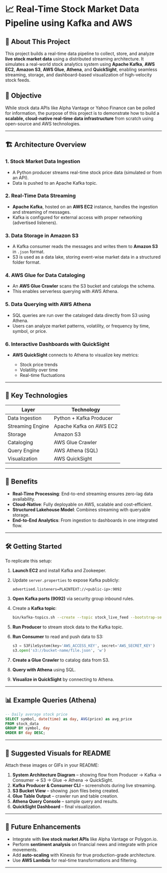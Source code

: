 # 📈 Real-Time Stock Market Data Pipeline using Kafka and AWS

## 🚀 About This Project

This project builds a real-time data pipeline to collect, store, and analyze **live stock market data** using a distributed streaming architecture. It simulates a real-world stock analytics system using **Apache Kafka**, **AWS EC2**, **Amazon S3**, **AWS Glue**, **Athena**, and **QuickSight**, enabling seamless streaming, storage, and dashboard-based visualization of high-velocity stock feeds.

## 🧠 Objective

While stock data APIs like Alpha Vantage or Yahoo Finance can be polled for information, the purpose of this project is to demonstrate how to build a **scalable, cloud-native real-time data infrastructure** from scratch using open-source and AWS technologies.

---

## 🏗️ Architecture Overview

### 1. **Stock Market Data Ingestion**

* A Python producer streams real-time stock price data (simulated or from an API).
* Data is pushed to an Apache Kafka topic.

### 2. **Real-Time Data Streaming**

* **Apache Kafka**, hosted on an **AWS EC2** instance, handles the ingestion and streaming of messages.
* Kafka is configured for external access with proper networking (advertised listeners).

### 3. **Data Storage in Amazon S3**

* A Kafka consumer reads the messages and writes them to **Amazon S3** in `.json` format.
* S3 is used as a data lake, storing event-wise market data in a structured folder format.

### 4. **AWS Glue for Data Cataloging**

* An **AWS Glue Crawler** scans the S3 bucket and catalogs the schema.
* This enables serverless querying with AWS Athena.

### 5. **Data Querying with AWS Athena**

* SQL queries are run over the cataloged data directly from S3 using Athena.
* Users can analyze market patterns, volatility, or frequency by time, symbol, or price.

### 6. **Interactive Dashboards with QuickSight**

* **AWS QuickSight** connects to Athena to visualize key metrics:

  * Stock price trends
  * Volatility over time
  * Real-time fluctuations

---

## 🔧 Key Technologies

| Layer            | Technology              |
| ---------------- | ----------------------- |
| Data Ingestion   | Python + Kafka Producer |
| Streaming Engine | Apache Kafka on AWS EC2 |
| Storage          | Amazon S3               |
| Cataloging       | AWS Glue Crawler        |
| Query Engine     | AWS Athena (SQL)        |
| Visualization    | AWS QuickSight          |

---

## 🌟 Benefits

* **Real-Time Processing**: End-to-end streaming ensures zero-lag data availability.
* **Cloud-Native**: Fully deployable on AWS, scalable and cost-efficient.
* **Structured Lakehouse Model**: Combines streaming with queryable storage.
* **End-to-End Analytics**: From ingestion to dashboards in one integrated flow.

---

## 🛠️ Getting Started

To replicate this setup:

1. **Launch EC2** and install Kafka and Zookeeper.
2. Update `server.properties` to expose Kafka publicly:

   ```
   advertised.listeners=PLAINTEXT://<public-ip>:9092
   ```
3. **Open Kafka ports (9092)** via security group inbound rules.
4. Create a **Kafka topic**:

   ```bash
   bin/kafka-topics.sh --create --topic stock_live_feed --bootstrap-server <public-ip>:9092 --partitions 1 --replication-factor 1
   ```
5. **Run Producer** to stream stock data to the Kafka topic.
6. **Run Consumer** to read and push data to S3:

   ```python
   s3 = S3FileSystem(key='AWS_ACCESS_KEY', secret='AWS_SECRET_KEY')
   s3.open('s3://bucket-name/file.json', 'w')
   ```
7. **Create a Glue Crawler** to catalog data from S3.
8. **Query with Athena** using SQL.
9. **Visualize in QuickSight** by connecting to Athena.

---

## 📊 Example Queries (Athena)

```sql
-- Daily average stock price
SELECT symbol, date(time) as day, AVG(price) as avg_price
FROM stock_data
GROUP BY symbol, day
ORDER BY day DESC;
```

---

## 📌 Suggested Visuals for README

Attach these images or GIFs in your README:

1. **System Architecture Diagram** – showing flow from Producer → Kafka → Consumer → S3 → Glue → Athena → QuickSight.
2. **Kafka Producer & Consumer CLI** – screenshots during live streaming.
3. **S3 Bucket View** – showing .json files being created.
4. **Glue Table Output** – crawler run and table creation.
5. **Athena Query Console** – sample query and results.
6. **QuickSight Dashboard** – final visualization.

---

## 🔮 Future Enhancements

* Integrate with **live stock market APIs** like Alpha Vantage or Polygon.io.
* Perform **sentiment analysis** on financial news and integrate with price movements.
* Add **auto-scaling** with Kinesis for true production-grade architecture.
* Use **AWS Lambda** for real-time transformations and filtering.

---
